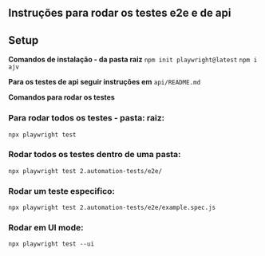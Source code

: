
## Instruções para rodar os testes e2e e de api


## Setup
**Comandos de instalação - da pasta raiz**
`npm init playwright@latest`
`npm i ajv`

**Para os testes de api seguir instruções em**
`api/README.md`

**Comandos para rodar os testes**
  
### Para rodar todos os testes - pasta: raiz:

`npx playwright test`

### Rodar todos os testes dentro de uma pasta:

`npx playwright test 2.automation-tests/e2e/`

### Rodar um teste especifico:

`npx playwright test 2.automation-tests/e2e/example.spec.js`

### Rodar em UI mode:

`npx playwright test --ui`